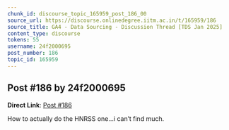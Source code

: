 ```yaml
---
chunk_id: discourse_topic_165959_post_186_00
source_url: https://discourse.onlinedegree.iitm.ac.in/t/165959/186
source_title: GA4 - Data Sourcing - Discussion Thread [TDS Jan 2025]
content_type: discourse
tokens: 55
username: 24f2000695
post_number: 186
topic_id: 165959
---
```


## Post #186 by 24f2000695

**Direct Link**: [Post #186](https://discourse.onlinedegree.iitm.ac.in/t/165959/186)

How to actually do the HNRSS one…i can’t find much.
